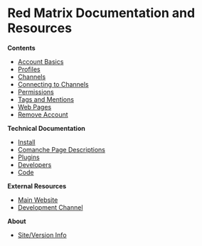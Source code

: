 Red Matrix Documentation and Resources
======================================


**Contents**

* [Account Basics](help/Account-Basics)
* [Profiles](help/Profiles)
* [Channels](help/Channels)
* [Connecting to Channels](help/Connecting-to-Channels)
* [Permissions](help/Permissions)
* [Tags and Mentions](help/Tags-and-Mentions)
* [Web Pages](help/Webpages)
* [Remove Account](help/Remove-Account)

**Technical Documentation**

* [Install](help/Install)
* [Comanche Page Descriptions](help/Comanche)
* [Plugins](help/Plugins)
* [Developers](help/Developers)
* [Code](doc/html)

**External Resources**

* [Main Website](https://github.com/friendica/red)
* [Development Channel](http://zothub.com/channel/one)

**About**

* [Site/Version Info](siteinfo)
